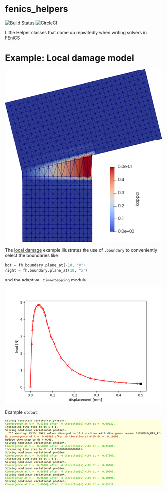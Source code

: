 # fenics_helpers

[![Build Status](https://travis-ci.org/nutofem/fenics_helpers.svg?branch=master)](https://travis-ci.org/nutofem/fenics_helpers)
[![CircleCI](https://circleci.com/gh/nutofem/fenics_helpers/tree/master.svg?style=svg)](https://circleci.com/gh/nutofem/fenics_helpers/tree/master)

Little Helper classes that come up repeatedly when writing solvers in FEniCS


# Example: Local damage model

![local damage plot](examples/kappa_plot.png)

The [local damage](examples/local_damage.py) example illustrates the use of `.boundary` to conveniently select the boundaries like

~~~py
bot = fh.boundary.plane_at(-10, "y") 
right = fh.boundary.plane_at(10, "x") 
~~~

and the adaptive `.timestepping` module.

![stuff](examples/load_displacement_curve.png)

Example `stdout`:

![stuff](examples/example_output.png)


